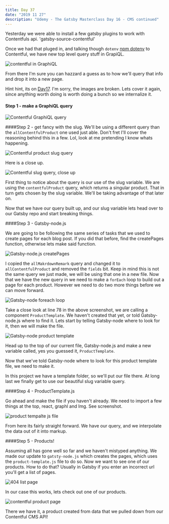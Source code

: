 ```yaml
---
title: Day 37
date: "2019 11 27"
description: "Udemy - The Gatsby Masterclass Day 16 - CMS continued"
---
```


Yesterday we were able to install a few gatsby plugins to work with Contentfuls api. 'gatsby-source-contentful' 

Once we had that pluged in, and talking though `dotenv` [npm dotenv](https://www.npmjs.com/package/dotenv) to Contentful, we have new top level query stuff in GrapiQL.

![contentful in GraphiQL](../../assets/2019-11-27-contentful-graphiql.png)

From there I'm sure you can hazzard a guess as to how we'll query that info and drop it into a new page.

Hint hint, its on [Day17](/day17/). I'm sorry, the images are broken. Lets cover it again, since anything worth doing is worth doing a bunch so we internalize it.

<h4 id="Step1"><span>Step 1 - make a GraphiQL query</span></h4>


![Contentful GraphiQL query](../../assets/2019-11-27-contentful-graphiql-product-query.png)

####Step 2 - get fancy with the slug. 
We'll be using a different query than the `allContentfulProduct` one used just able. Don't fret I'll cover the reasoning behind this in a few. Lol, look at me pretending I know whats happening.

![Contentful product slug query](../../assets/2019-11-27-contentful-product-slug.png)

Here is a close up.

![Contentful slug query, close up](../../assets/2019-11-28-contentful-product-slug-query.png)

First thing to notice about the query is our use of the slug variable. We are using the `contentfulProduct` query, which returns a singular product. That in turn gets chosen by the slug variable. We'll be taking advantage of that later on.

Now that we have our query built up, and our slug variable lets head over to our Gatsby repo and start breaking things.

####Step 3 - Gatsby-node.js

We are going to be following the same series of tasks that we used to create pages for each blog post. If you did that before, find the createPages function, otherwise lets make said function.

![Gatsby-node.js createPages](../../assets/2019-11-28-gatsby-node-js.png)

I copied the `allMakrdownRemark` query and changed it to `allContentfulProduct` and removed the `fields` bit. Keep in mind this is not the same query we just made, we will be using that one in a new file. Now that we have the new query in we need to make a `forEach` loop to build out a page for each product. However we need to do two more things before we can move forward.

![Gatsby-node foreach loop](../../assets/2019-11-28-gatsby-node-foreach.png)

Take a close look at line 78 in the above screenshot, we are calling a component `ProductTemplate`. We haven't created that yet, or told Gatsby-node.js where to find it. Lets start by telling Gatsby-node where to look for it, then we will make the file. 

![Gatsby-node product template](../../assets/2019-11-28-gatsby-node-product-template.png)

Head up to the top of our current file, Gatsby-node.js and make a new variable called, yes you guessed it, `ProductTemplate`.

Now that we've told Gatsby-node where to look for this product template file, we need to make it.

In this project we have a template folder, so we'll put our file there. At long last we finally get to use our beautiful slug variable query.


####Step 4 - ProductTemplate.js

Go ahead and make the file if you haven't already. We need to import a few things at the top, react, graphl and Img. See screenshot.

![product tempalte js file](../../assets/2019-11-28-product-template-js.png)

From here its fairly straight forward. We have our query, and we interpolate the data out of it into markup.


####Step 5 - Products!

Assuming all has gone well so far and we haven't mistyped anything. We made our update to `gatsty-node.js` which creates the pages, which uses the `product-template.js` file to do so. Now we want to see one of our products. How to do that? Usually in Gatsby if you enter an incorrect url you'll get a list of pages.

![404 list page](../../assets/2019-11-28-404-list.png)

In our case this works, lets check out one of our products.

![contentful product page](../../assets/2019-11-28-contentful-product.png)

There we have it, a product created from data that we pulled down from our Contentful CMS API! 

